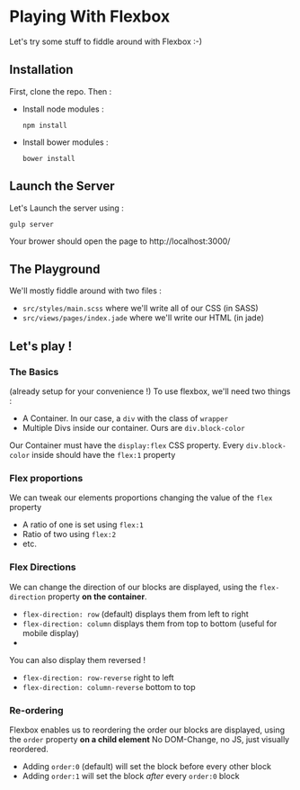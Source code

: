 # Playing With Flexbox
Let's try some stuff to fiddle around with Flexbox :-)

## Installation
First, clone the repo. Then :

- Install node modules :
  ```
  npm install
  ```

- Install bower modules :
  ```
  bower install
  ```

## Launch the Server
Let's Launch the server using :

```
gulp server
```

Your brower should open the page to http://localhost:3000/

## The Playground
We'll mostly fiddle around with two files :
- `src/styles/main.scss` where we'll write all of our CSS (in SASS)
- `src/views/pages/index.jade` where we'll write our HTML (in jade)


## Let's play !

### The Basics
(already setup for your convenience !)
To use flexbox, we'll need two things :

  - A Container. In our case, a `div` with the class of `wrapper`
  - Multiple Divs inside our container. Ours are `div.block-color`

Our Container must have the `display:flex` CSS property.
Every `div.block-color` inside should have the `flex:1` property

### Flex proportions
We can tweak our elements proportions changing the value of the `flex` property

- A ratio of one is set using `flex:1`
- Ratio of two using `flex:2`
- etc.

### Flex Directions
We can change the direction of our blocks are displayed, using the `flex-direction` property **on the container**.

- `flex-direction: row` (default) displays them from left to right
- `flex-direction: column` displays them from top to bottom (useful for mobile display)
-
You can also display them reversed !

- `flex-direction: row-reverse` right to left
- `flex-direction: column-reverse` bottom to top

### Re-ordering
Flexbox enables us to reordering the order our blocks are displayed, using the `order` property **on a child element**
No DOM-Change, no JS, just visually reordered.

- Adding `order:0` (default) will set the block before every other block
- Adding `order:1` will set the block *after* every `order:0` block



